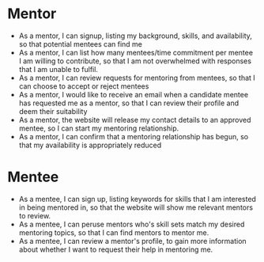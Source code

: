 # Mentor
* As a mentor, I can signup, listing my background, skills, and availability, so
  that potential mentees can find me
* As a mentor, I can list how many mentees/time commitment per mentee I am
  willing to contribute, so that I am not overwhelmed with responses that I am
  unable to fulfil.
* As a mentor, I can review requests for mentoring from mentees, so that I can
  choose to accept or reject mentees
* As a mentor, I would like to receive an email when a candidate mentee has
  requested me as a mentor, so that I can review their profile and deem their
  suitability
* As a mentor, the website will release my contact details to an approved
  mentee, so I can start my mentoring relationship.
* As a mentor, I can confirm that a mentoring relationship has begun, so that my
  availability is appropriately reduced

# Mentee
* As a mentee, I can sign up, listing keywords for skills that I am interested
  in being mentored in, so that the website will show me relevant mentors to
  review.
* As a mentee, I can peruse mentors who's skill sets match my desired mentoring
  topics, so that I can find mentors to mentor me.
* As a mentee, I can review a mentor's profile, to gain more information about
  whether I want to request their help in mentoring me.
